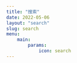 ```yaml
---
title: "搜索"
date: 2022-05-06
layout: "search"
slug: search
menu:
    main:
        params:
            icon: search
---
```


